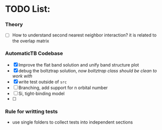 # TODO List:
### Theory
 - [ ] How to understand second nearest neighbor interaction? it is related to the overlap matrix

### AutomaticTB Codebase
 - [x] Improve the flat band solution and unify band structure plot
 - [x] debug the boltztrap solution, *now boltztrap class should be clean to work with*
 - [x] write test outside of `src`
 - [ ] Branching, add support for n orbital number
 - [ ] Si, tight-binding model
 - [ ] 

### Rule for writting tests
- use single folders to collect tests into independent sections